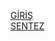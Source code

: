 [GİRİŞ](https://github.com/nazimege/sonicpigroup6/blob/develop/Giri%C5%9F.md)  
[SENTEZ](https://github.com/nazimege/sonicpigroup6/blob/develop/sentez.md)  

